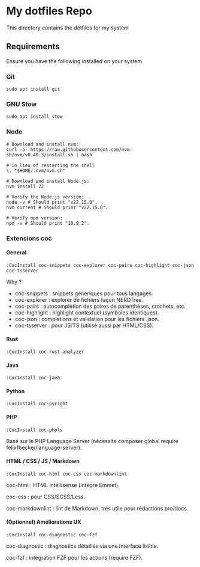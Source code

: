 # My dotfiles Repo

This directory contains the dotfiles for my system

## Requirements

Ensure you have the following installed on your system

### Git

    sudo apt install git

### GNU Stow

    sudo apt install stow

### Node

    # Download and install nvm:
    curl -o- https://raw.githubusercontent.com/nvm-sh/nvm/v0.40.3/install.sh | bash

    # in lieu of restarting the shell
    \. "$HOME/.nvm/nvm.sh"

    # Download and install Node.js:
    nvm install 22

    # Verify the Node.js version:
    node -v # Should print "v22.15.0".
    nvm current # Should print "v22.15.0".

    # Verify npm version:
    npm -v # Should print "10.9.2".

### Extensions coc

#### General

    :CocInstall coc-snippets coc-explorer coc-pairs coc-highlight coc-json coc-tsserver

Why ?

* coc-snippets : snippets génériques pour tous langages.
* coc-explorer : explorer de fichiers façon NERDTree.
* coc-pairs : autocomplétion des paires de parenthèses, crochets, etc.
* coc-highlight : highlight contextuel (symboles identiques).
* coc-json : completions et validation pour les fichiers .json.
* coc-tsserver : pour JS/TS (utilisé aussi par HTML/CSS).

#### Rust

    :CocInstall coc-rust-analyzer

#### Java

    :CocInstall coc-java

#### Python

    :CocInstall coc-pyright

#### PHP

    :CocInstall coc-phpls

Basé sur le PHP Language Server (nécessite composer global require felixfbecker/language-server).

#### HTML / CSS / JS / Markdown

    :CocInstall coc-html coc-css coc-markdownlint

coc-html : HTML intellisense (intègre Emmet).

coc-css : pour CSS/SCSS/Less.

coc-markdownlint : lint de Markdown, très utile pour rédactions pro/docs.

#### (Optionnel) Améliorations UX

    :CocInstall coc-diagnostic coc-fzf

coc-diagnostic : diagnostics détaillés via une interface lisible.

coc-fzf : intégration FZF pour les actions (require FZF).
